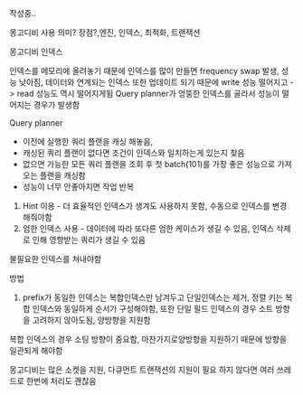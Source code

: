 작성중..

몽고디비 사용 의미? 장점?,엔진, 인덱스, 최적화, 트랜잭션

몽고디비 인덱스

인덱스를 메모리에 올려놓기 때문에 인덱스를 많이 만들면 frequency swap 발생, 성능 낮아짐, 데이터와 연계되는 인덱스 또한 업데이트 되기 때문에 write 성능 떨어지고 -> read 성능도 역시 떨어지게됨
Query planner가 엉뚱한 인덱스를 골라서 성능이 떨어지는 경우가 발생함

Query planner
   - 이전에 실행한 쿼리 플랜을 캐싱 해놓음, 
   - 캐싱된 쿼리 플랜이 없다면 조건이 인덱스와 일치하는게 있는지 찾음
   - 없으면 가능한 모든 쿼리 플랜을 조회 후 첫 batch(101)를 가장 좋은 성능으로 가져오는 플랜을 캐싱함
   - 성능이 너무 안좋아지면 작업 반복

1. Hint 이용 - 더 효율적인 인덱스가 생겨도 사용하지 못함, 수동으로 인덱스를 변경 해줘야함
2. 엄한 인덱스 사용 - 데이터에 따라 또다른 엄한 케이스가 생길 수 있음, 인덱스 삭제로 인해 영향받는 쿼리가 생길 수 있음

불필요한 인덱스를 쳐내야함

방법
1. prefix가 동일한 인덱스는 복합인덱스만 남겨두고 단일인덱스는 제거,
   정렬 키는 복합 인덱스와 동일하게 순서가 구성해야함,
   또한 단일 필드 인덱스의 경우 소트 방향을 고려하지 않아도됨, 양방향을 지원함

복합 인덱스의 경우 소팅 방향이 중요함, 마찬가지로양방향을 지원하기 때문에 방향을 일관되게 해야함

몽고디비는 많은 소켓을 지원, 다큐먼트 트랜잭션의 지원이 필요 하지 않다면 여러 쓰레드로 한번에 처리도 괜찮음

